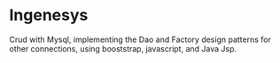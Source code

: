 # Ingenesys
Crud with Mysql, implementing the Dao and Factory design patterns for other connections, using booststrap, javascript, and Java Jsp.
